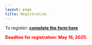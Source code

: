 ```yaml
---
layout: page
title: Registration
---
```


To register: [**complete the form here**](https://forms.gle/iWnav1jLTM8XXxPd8)

<span style="color:red">**Deadline for registration: May 16, 2025.**</span>

